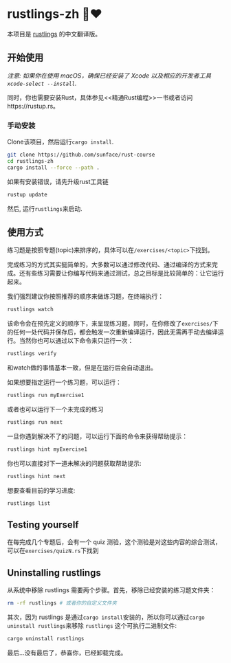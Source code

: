 # rustlings-zh 🦀❤️
本项目是 [rustlings](https://github.com/rust-lang/rustlings) 的中文翻译版。
   
## 开始使用

_注意: 如果你在使用 macOS，确保已经安装了 Xcode 以及相应的开发者工具 `xcode-select --install`._

同时，你也需要安装Rust，具体参见<<精通Rust编程>>一书或者访问https://rustup.rs。

### 手动安装
Clone该项目，然后运行`cargo install`.

```bash
git clone https://github.com/sunface/rust-course
cd rustlings-zh
cargo install --force --path .
```

如果有安装错误，请先升级rust工具链
```bash
rustup update
```

然后, 运行`rustlings`来启动.

## 使用方式

练习题是按照专题(topic)来排序的，具体可以在`/exercises/<topic>`下找到。

完成练习的方式其实挺简单的，大多数可以通过修改代码、通过编译的方式来完成。还有些练习需要让你编写代码来通过测试，总之目标是比较简单的：让它运行起来。

我们强烈建议你按照推荐的顺序来做练习题，在终端执行：

```bash
rustlings watch
```
该命令会在预先定义的顺序下，来呈现练习题，同时，在你修改了`exercises/`下的任何一处代码并保存后，都会触发一次重新编译运行，因此无需再手动去编译运行。当然你也可以通过以下命令来只运行一次：

```bash
rustlings verify
```

和watch做的事情基本一致，但是在运行后会自动退出。

如果想要指定运行一个练习题，可以运行：

```bash
rustlings run myExercise1
```

或者也可以运行下一个未完成的练习

```bash
rustlings run next
```

一旦你遇到解决不了的问题，可以运行下面的命令来获得帮助提示：

``` bash
rustlings hint myExercise1
```

你也可以直接对下一道未解决的问题获取帮助提示:

``` bash
rustlings hint next
```

想要查看目前的学习进度:
```bash
rustlings list
```

## Testing yourself
在每完成几个专题后，会有一个 quiz 测验，这个测验是对这些内容的综合测试，可以在`exercises/quizN.rs`下找到


## Uninstalling rustlings

从系统中移除 rustlings 需要两个步骤。首先，移除已经安装的练习题文件夹：

``` bash
rm -rf rustlings # 或者你的自定义文件夹
```

其次，因为 rustlings 是通过`cargo install`安装的，所以你可以通过`cargo uninstall rustlings`来移除 `rustlings` 这个可执行二进制文件:

``` bash
cargo uninstall rustlings
```

最后...没有最后了，恭喜你，已经卸载完成。



